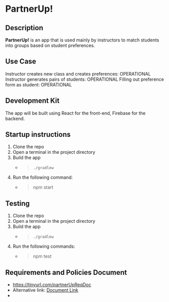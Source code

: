 # PartnerUp! 

## Description

**PartnerUp!** is an app that is used mainly by instructors to match students into groups based on student preferences.

## Use Case

Instructor creates new class and creates preferences: OPERATIONAL
Instructor generates pairs of students: OPERATIONAL
Filling out preference form as student: OPERATIONAL

## Development Kit

The app will be built using React for the front-end, Firebase for the backend.

## Startup instructions

1) Clone the repo
2) Open a terminal in the project directory
3) Build the app
   - > `./gradlew`
5) Run the following command:
   - > npm start

## Testing

1) Clone the repo
2) Open a terminal in the project directory
3) Build the app
   - > `./gradlew`
5) Run the following commands:
   - > npm test
   
## Requirements and Policies Document
- https://tinyurl.com/partnerUpReqDoc
- Alternative link: [Document Link](https://docs.google.com/document/d/1VrvV0UM93s2e9YQNFb8kr0QR5iFvXlxVcxXGz5e97yA)
-   
